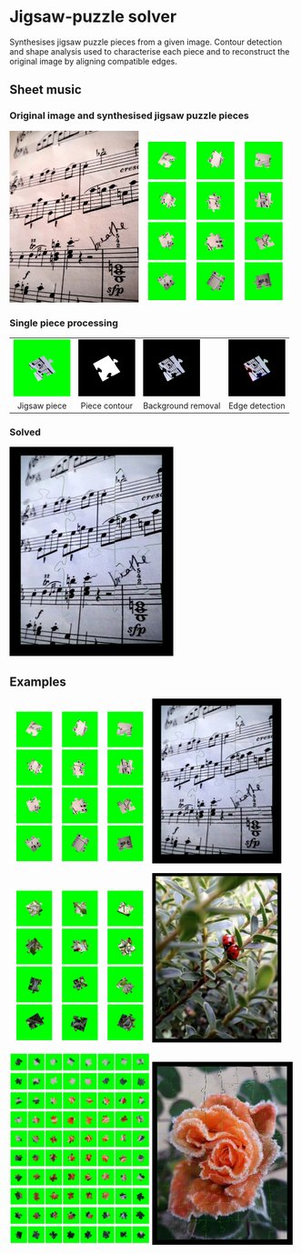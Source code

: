 # Jigsaw-puzzle solver
Synthesises jigsaw puzzle pieces from a given image. Contour detection and shape analysis used to characterise each piece and to reconstruct the original image by aligning compatible edges.

## Sheet music

### Original image and synthesised jigsaw puzzle pieces
<p>
  <img src="sheet_music.jpg" alt="Sheet music original" width="45%"/>
  <img src="present/sheet_music_all_pieces_green.jpg" alt="Sheet music — all pieces (green)" width="52%"/>

</p>


### Single piece processing
<table>
    <tr>
        <td><img src="present/p05.jpg" width="100"/></td>
        <td><img src="present/contour.jpg" width="100"/></td>
        <td><img src="present/green_removed.jpg" width="100"/></td>
        <td><img src="present/coloured_edges.jpg" width="100"/></td>
    </tr>
    <tr>
        <td align="center">Jigsaw piece</td>
        <td align="center">Piece contour</td>
        <td align="center">Background removal</td>
        <td align="center">Edge detection</td>
    </tr>
</table>



### Solved
![Sheet music solved](present/sheet_music_solved.jpg)

## Examples

<p>
  <img src="present/sheet_music_all_pieces_green.jpg" alt="Sheet music — Generated jigsaw puzzle pieces" width="49%"/>
  <img src="present/sheet_music_solved.jpg" alt="Sheet music Solved" width="45%"/>
</p>
<p>
  <img src="present/ladybirds_all_pieces_green.jpg" alt="Ladybirds — Generated jigsaw puzzle pieces" width="49%"/>
  <img src="present/ladybirds_solved.jpg" alt="Ladybirds Solved" width="45%"/>
</p>
<p>
  <img src="present/rose_all_pieces_green.jpg" alt="Rose — Generated jigsaw puzzle pieces" width="49%"/>
  <img src="present/rose_solved.jpg" alt="Rose Solved" width="49%"/>
</p>
